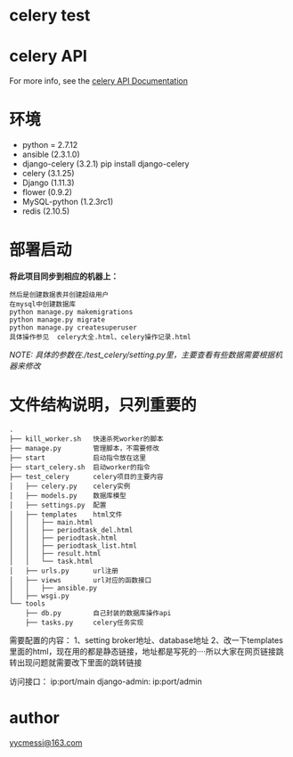 # celery test


# celery API

For more info, see the [celery API Documentation](http://docs.celeryproject.org/en/master/reference/celery.html)


# 环境

- python = 2.7.12
- ansible (2.3.1.0)
- django-celery (3.2.1)                pip install django-celery
- celery (3.1.25)
- Django (1.11.3)
- flower (0.9.2)
- MySQL-python (1.2.3rc1)
- redis (2.10.5)
# 部署启动

**将此项目同步到相应的机器上：**

```
然后是创建数据表并创建超级用户
在mysql中创建数据库
python manage.py makemigrations
python manage.py migrate
python manage.py createsuperuser
具体操作参见  celery大全.html、celery操作记录.html

```

*NOTE: 具体的参数在./test_celery/setting.py里，主要查看有些数据需要根据机器来修改*

# 文件结构说明，只列重要的
```
.
├── kill_worker.sh   快速杀死worker的脚本
├── manage.py        管理脚本，不需要修改
├── start            启动指令放在这里
├── start_celery.sh  启动worker的指令
├── test_celery      celery项目的主要内容
│   ├── celery.py    celery实例
│   ├── models.py    数据库模型
│   ├── settings.py  配置
│   ├── templates    html文件
│   │   ├── main.html
│   │   ├── periodtask_del.html
│   │   ├── periodtask.html
│   │   ├── periodtask_list.html
│   │   ├── result.html
│   │   └── task.html
│   ├── urls.py      url注册
│   ├── views        url对应的函数接口
│   │   ├── ansible.py
│   ├── wsgi.py
└── tools
    ├── db.py        自己封装的数据库操作api
    ├── tasks.py     celery任务实现
```

需要配置的内容：
1、setting   broker地址、database地址
2、改一下templates里面的html，现在用的都是静态链接，地址都是写死的····所以大家在网页链接跳转出现问题就需要改下里面的跳转链接



访问接口：
ip:port/main
django-admin:  ip:port/admin

# author

yycmessi@163.com
